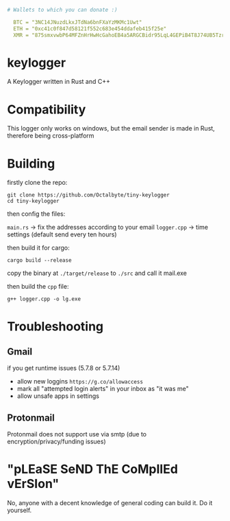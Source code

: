 
```yaml
# Wallets to which you can donate :)

  BTC = "3NC14JNuzdLkxJTdNa6bnFXaYzMKMc1Uwt"
  ETH = "0xc41c0f847d58121f552c683e454ddafeb415f25e"
  XMR = "875smxvwbP64MFZnHrHwHcGahoEB4a5ARGCBidr95LqL4GEPiB4T8J74UB5TzrXK3wbTZ1iidfYoV37KZq1vqWCQSNztDAF"  
```

# keylogger
A Keylogger written in Rust and C++

# Compatibility
This logger only works on windows, but the email sender is made in Rust, therefore being cross-platform

# Building

firstly clone the repo:

```
git clone https://github.com/Octalbyte/tiny-keylogger
cd tiny-keylogger
```

then config the files:

`main.rs` -> fix the addresses according to your email
`logger.cpp` -> time settings (default send every ten hours) 


then build it for cargo:

```cargo build --release```

copy the binary at `./target/release` to `./src` and call it mail.exe


then build the `cpp` file:

```
g++ logger.cpp -o lg.exe
```

# Troubleshooting
## Gmail
if you get runtime issues (5.7.8 or 5.7.14)

- allow new loggins `https://g.co/allowaccess`
- mark all "attempted login alerts" in your inbox as "it was me"
- allow unsafe apps in settings

## Protonmail

Protonmail does not support use via smtp (due to encryption/privacy/funding issues)

# "pLEaSE SeND ThE CoMpIlEd vErSIon"

No, anyone with a decent knowledge of general coding can build it. Do it yourself.
